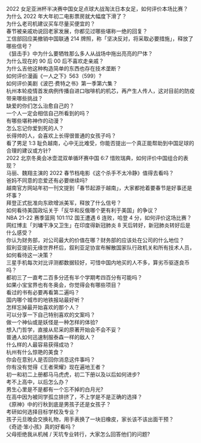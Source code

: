 2022 女足亚洲杯半决赛中国女足点球大战淘汰日本女足，如何评价本场比赛？  
为什么 2022 年大年初二电影票房就大幅度下滑了？  
为什么老司机建议买车尽量买便宜的？  
春节被亲戚劝说回老家发展，你都见过哪些堪称一绝的回复？  
工信部回应美撤销中国联通 214 牌照，称「坚决反对，将采取必要措施」，释放了哪些信号？  
《狙击手》中为什么要牺牲那么多人从战场中拖出亮亮的尸体？  
为什么现在的 90 后 00 后不喜欢走亲戚？  
为什么吉他这种构造简单的东西也存在技术垄断？  
如何评价漫画《一人之下》563（599）?  
如何评价美剧《波巴·费特之书》第一季第六集？  
杭州本轮疫情首发病例传播自进口咖啡机的机芯，再产生人传人，这对目前的防疫带来哪些挑战？  
缺爱的你们怎么治愈自己的？  
一个人一定会相信自己所看到的吗？  
有哪些堪称神作的动漫？  
怎么忘记你爱到死的人？  
长得帅的人，会喜欢上长得很普通的女孩子吗？  
看了男足 1:3 耻负越南，心中无比难受，你能否提出一个真正能帮助到中国足球的合理的建议或方针?  
2022 北京冬奥会冰壶混双单循环赛中国 6:7 惜败瑞典，如何评价中国组合的表现？  
马丽、魏翔主演的 2022 春节档电影《这个杀手不太冷静》值得去看吗？  
爸妈不同意的恋爱还有必要继续吗?  
越南官方网站年初一刊文提到「春节起源于越南」，大家都抢着要春节是好事还是坏事？  
拜登正式批准向东欧增派美军，释放了什么信号？  
如何看待美国政坛关于「反华和反俄哪个更有利于美国」的争议？  
NBA 21-22 赛季篮网 101:112 国王遭遇 6 连败，哈登 4 分，如何评价这场比赛？  
网红博主「刘墉干净又卫生」在印度得新冠肺炎 8 天后转好，新冠肺炎转好后是什么感受？  
你认为财务部，对公司最大的价值在哪？财务部的应该处在公司的什么地位？  
叙利亚提前无缘世界杯后，叙利亚足协宣布解散国家队行政机关和所有技术人员，如何看待这一决策？  
三星手机每次对比评测都数据较好，可惜中国内地买的人不多，算劣币驱逐良币吗？  
都初三了一直考二百多分还有半个学期考四百分有可能吗？  
如果小宝宝界也有冬奥会，你觉得会有哪些项目？  
看过的书有必要再看第二遍吗？  
国内哪个城市的地铁报站最好听？  
怎样忘掉最开始喜欢的那个人？  
可以分享一下自己特别喜欢的文案吗？  
做一个神仙或是妖怪是一种怎样的体验?  
想入门哲学，直接从尼采的原著开始会不会不妥？  
普通人如何迅速制服泰森一样的敌人？  
什么样的人最容易获得成功？  
杭州有什么惊艳的美食？  
你会在意别人是否回你消息这件事吗？  
你有没有觉得《王者荣耀》现在遍地王者？  
初一和初二上册都马马虎虎，初二下册以及以后如何进步?  
考不上高中，以后怎么办？  
男生心里是不是都有一个忘不掉的白月光?  
在高中因为被同学孤立排挤了，不上学是不是正确的选择？  
《原神》中的行秋到底是男孩子还是女孩子？  
考研如何选择目标学校及专业？  
孩子元旦晚会交换礼物，用手表换了一块旧橡皮，家长该不该出面干预？  
《奇迹·笨小孩》真的好看吗？  
父母拒绝我从机械 / 天坑专业转行，大家怎么回答他们的问题?  
